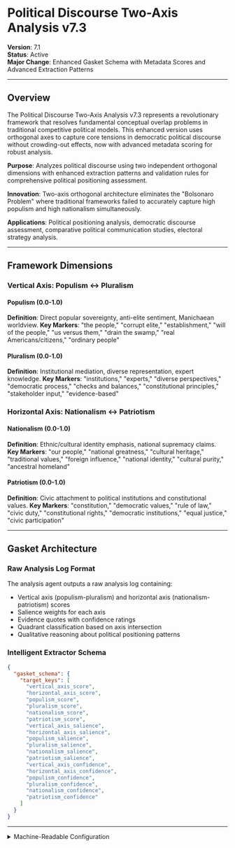 # Political Discourse Two-Axis Analysis v7.3

**Version**: 7.1  
**Status**: Active  
**Major Change**: Enhanced Gasket Schema with Metadata Scores and Advanced Extraction Patterns

---

## Overview

The Political Discourse Two-Axis Analysis v7.3 represents a revolutionary framework that resolves fundamental conceptual overlap problems in traditional competitive political models. This enhanced version uses orthogonal axes to capture core tensions in democratic political discourse without crowding-out effects, now with advanced metadata scoring for robust analysis.

**Purpose**: Analyzes political discourse using two independent orthogonal dimensions with enhanced extraction patterns and validation rules for comprehensive political positioning assessment.

**Innovation**: Two-axis orthogonal architecture eliminates the "Bolsonaro Problem" where traditional frameworks failed to accurately capture high populism and high nationalism simultaneously.

**Applications**: Political positioning analysis, democratic discourse assessment, comparative political communication studies, electoral strategy analysis.

---

## Framework Dimensions

### **Vertical Axis: Populism ↔ Pluralism**

#### Populism (0.0-1.0)
**Definition**: Direct popular sovereignty, anti-elite sentiment, Manichaean worldview.
**Key Markers**: "the people," "corrupt elite," "establishment," "will of the people," "us versus them," "drain the swamp," "real Americans/citizens," "ordinary people"

#### Pluralism (0.0-1.0)
**Definition**: Institutional mediation, diverse representation, expert knowledge.
**Key Markers**: "institutions," "experts," "diverse perspectives," "democratic process," "checks and balances," "constitutional principles," "stakeholder input," "evidence-based"

### **Horizontal Axis: Nationalism ↔ Patriotism**

#### Nationalism (0.0-1.0)
**Definition**: Ethnic/cultural identity emphasis, national supremacy claims.
**Key Markers**: "our people," "national greatness," "cultural heritage," "traditional values," "foreign influence," "national identity," "cultural purity," "ancestral homeland"

#### Patriotism (0.0-1.0)
**Definition**: Civic attachment to political institutions and constitutional values.
**Key Markers**: "constitution," "democratic values," "rule of law," "civic duty," "constitutional rights," "democratic institutions," "equal justice," "civic participation"

---

## Gasket Architecture

### Raw Analysis Log Format
The analysis agent outputs a raw analysis log containing:
- Vertical axis (populism-pluralism) and horizontal axis (nationalism-patriotism) scores
- Salience weights for each axis
- Evidence quotes with confidence ratings
- Quadrant classification based on axis intersection
- Qualitative reasoning about political positioning patterns

### Intelligent Extractor Schema
```json
{
  "gasket_schema": {
    "target_keys": [
      "vertical_axis_score",
      "horizontal_axis_score",
      "populism_score",
      "pluralism_score", 
      "nationalism_score",
      "patriotism_score",
      "vertical_axis_salience",
      "horizontal_axis_salience",
      "populism_salience",
      "pluralism_salience",
      "nationalism_salience", 
      "patriotism_salience",
      "vertical_axis_confidence",
      "horizontal_axis_confidence",
      "populism_confidence",
      "pluralism_confidence",
      "nationalism_confidence",
      "patriotism_confidence"
    ]
  }
}
```

---

<details><summary>Machine-Readable Configuration</summary>

```json
{
  "name": "political_discourse_two_axis_v7_1",
  "version": "v7.3",
  "display_name": "Political Discourse Two-Axis Analysis v7.3",
  "analysis_variants": {
    "default": {
      "description": "Sequential two-axis political discourse analysis with chain-of-thought methodology",
      "analysis_prompt": "You are an expert analyst specializing in political discourse analysis and democratic communication patterns across diverse contexts. Analyze this text through focused sequential steps, examining each political axis independently before integration.\n\nSTEP 1 - VERTICAL AXIS ANALYSIS (POPULISM ↔ PLURALISM)\nFocus ONLY on vertical axis patterns (ignore horizontal axis for now):\n- Look for populism patterns: direct popular sovereignty ('the people,' 'will of the people,' 'people's voice'), anti-elite sentiment ('corrupt elite,' 'establishment,' 'out of touch elites'), Manichaean worldview ('us versus them,' 'good versus evil,' 'pure people versus corrupt elite') - Note: These are semantic concepts, look for direct popular sovereignty and anti-elite sentiment, not just these exact phrases\n- Look for pluralism patterns: institutional mediation ('institutions,' 'democratic processes,' 'constitutional framework'), diverse representation ('experts,' 'diverse perspectives,' 'multiple viewpoints'), knowledge-based governance ('evidence-based,' 'expert knowledge,' 'careful deliberation') - Note: These are semantic concepts, look for institutional mediation and expert-based governance, not just these exact terms\n- Score populism dimension (0.0-1.0) with specific textual evidence\n- Score pluralism dimension (0.0-1.0) with specific textual evidence\n- Assess salience (0.0-1.0): How central are vertical axis appeals to the overall message?\n- State confidence (0.0-1.0): How certain are you in this assessment?\nShow your analytical work and evidence before proceeding.\n\nSTEP 2 - HORIZONTAL AXIS ANALYSIS (NATIONALISM ↔ PATRIOTISM)\nNow focus ONLY on horizontal axis patterns:\n- Look for nationalism patterns: ethnic/cultural identity ('our people,' 'our culture,' 'our heritage'), national supremacy ('national greatness,' 'superior nation,' 'dominant culture'), cultural emphasis ('cultural heritage,' 'traditional values,' 'authentic identity') - Note: These are semantic concepts, look for ethnic/cultural identity emphasis and national supremacy claims, not just these exact expressions\n- Look for patriotism patterns: civic attachment ('constitution,' 'democratic institutions,' 'rule of law'), constitutional values ('democratic values,' 'constitutional principles,' 'civic responsibility'), institutional loyalty ('respect for institutions,' 'democratic norms,' 'constitutional order') - Note: These are semantic concepts, look for civic attachment to political institutions and constitutional values, not just these exact principles\n- Score nationalism dimension (0.0-1.0) with specific textual evidence\n- Score patriotism dimension (0.0-1.0) with specific textual evidence\n- Assess salience (0.0-1.0): How central are horizontal axis appeals to the message?\n- State confidence (0.0-1.0): How certain are you in this assessment?\nShow your analytical work and evidence before proceeding.\n\nFINAL STEP - INTEGRATION AND VALIDATION\nReview your step-by-step analysis:\n- Check for scoring consistency across both political axes\n- Validate that evidence quality meets academic standards\n- Assess political positioning patterns and orthogonal axis dynamics\n- Confirm confidence levels are appropriately calibrated\n- Map overall political discourse profile with quadrant classification\n- Apply pattern classifications based on axis combinations\n\nProvide your final structured analysis following this format:\n\n**POLITICAL DISCOURSE ASSESSMENT**\n\n**Vertical Axis**: Populism [score]/Pluralism [score] (salience: [score], confidence: [score])\n**Horizontal Axis**: Nationalism [score]/Patriotism [score] (salience: [score], confidence: [score])\n\n**Calculated Metrics**:\n- Political Positioning: [quadrant classification]\n- Democratic Authority Profile: [populist/pluralist orientation]\n- National Identity Profile: [nationalist/patriotic orientation]\n\n**Key Insights**: [Summary of political positioning, axis dynamics, and approach to political legitimacy and identity]"
    }
  },
  "dimension_groups": {
    "vertical_axis": ["populism", "pluralism"],
    "horizontal_axis": ["nationalism", "patriotism"]
  },
  "calculation_spec": {
    "vertical_axis_score": "(populism_score - pluralism_score + 1) / 2",
    "horizontal_axis_score": "(nationalism_score - patriotism_score + 1) / 2",
    "political_discourse_index": "sqrt(vertical_axis_score^2 + horizontal_axis_score^2) / sqrt(2)"
  },
  "reliability_rubric": {
    "cronbachs_alpha": {
      "excellent": [0.80, 1.0],
      "good": [0.70, 0.79],
      "acceptable": [0.60, 0.69],
      "poor": [0.0, 0.59]
    },
    "notes": "Defines quality thresholds for framework reliability. The Synthesis Agent uses this for automated fit assessment."
  },
  "gasket_schema": {
    "version": "7.1",
    "extraction_method": "intelligent_extractor",
    "target_keys": [
      "vertical_axis_score",
      "horizontal_axis_score",
      "populism_score",
      "pluralism_score",
      "nationalism_score",
      "patriotism_score",
      "vertical_axis_salience",
      "horizontal_axis_salience",
      "populism_salience",
      "pluralism_salience",
      "nationalism_salience",
      "patriotism_salience",
      "vertical_axis_confidence",
      "horizontal_axis_confidence",
      "populism_confidence",
      "pluralism_confidence",
      "nationalism_confidence",
      "patriotism_confidence"
    ],
    "extraction_patterns": {
      "vertical_axis_score": ["vertical.{0,20}axis.{0,20}score", "vertical.{0,20}axis.{0,20}rating", "vertical\\s*axis\\s*:\\s*[0-9]"],
      "horizontal_axis_score": ["horizontal.{0,20}axis.{0,20}score", "horizontal.{0,20}axis.{0,20}rating", "horizontal\\s*axis\\s*:\\s*[0-9]"],
      "populism_score": ["populism.{0,20}score", "populism.{0,20}rating", "populism\\s*:\\s*[0-9]"],
      "pluralism_score": ["pluralism.{0,20}score", "pluralism.{0,20}rating", "pluralism\\s*:\\s*[0-9]"],
      "nationalism_score": ["nationalism.{0,20}score", "nationalism.{0,20}rating", "nationalism\\s*:\\s*[0-9]"],
      "patriotism_score": ["patriotism.{0,20}score", "patriotism.{0,20}rating", "patriotism\\s*:\\s*[0-9]"],
      "vertical_axis_salience": ["vertical.{0,20}axis.{0,20}salience", "vertical.{0,20}axis.{0,20}importance", "populism.{0,20}pluralism.{0,20}centrality"],
      "horizontal_axis_salience": ["horizontal.{0,20}axis.{0,20}salience", "horizontal.{0,20}axis.{0,20}importance", "nationalism.{0,20}patriotism.{0,20}centrality"],
      "populism_salience": ["populism.{0,20}salience", "populism.{0,20}importance", "populism.{0,20}centrality"],
      "pluralism_salience": ["pluralism.{0,20}salience", "pluralism.{0,20}importance", "pluralism.{0,20}centrality"],
      "nationalism_salience": ["nationalism.{0,20}salience", "nationalism.{0,20}importance", "nationalism.{0,20}centrality"],
      "patriotism_salience": ["patriotism.{0,20}salience", "patriotism.{0,20}importance", "patriotism.{0,20}centrality"],
      "vertical_axis_confidence": ["vertical.{0,20}axis.{0,20}confidence", "vertical.{0,20}axis.{0,20}certainty", "populism.{0,20}pluralism.{0,20}sure"],
      "horizontal_axis_confidence": ["horizontal.{0,20}axis.{0,20}confidence", "horizontal.{0,20}axis.{0,20}certainty", "nationalism.{0,20}patriotism.{0,20}sure"],
      "populism_confidence": ["populism.{0,20}confidence", "populism.{0,20}certainty", "populism.{0,20}sure"],
      "pluralism_confidence": ["pluralism.{0,20}confidence", "pluralism.{0,20}certainty", "pluralism.{0,20}sure"],
      "nationalism_confidence": ["nationalism.{0,20}confidence", "nationalism.{0,20}certainty", "nationalism.{0,20}sure"],
      "patriotism_confidence": ["patriotism.{0,20}confidence", "patriotism.{0,20}certainty", "patriotism.{0,20}sure"]
    },
    "validation_rules": {
      "required_fields": [
        "vertical_axis_score", "horizontal_axis_score", "populism_score", "pluralism_score", "nationalism_score", "patriotism_score"
      ],
      "score_ranges": {"min": 0.0, "max": 1.0},
      "metadata_ranges": {
        "salience": {"min": 0.0, "max": 1.0},
        "confidence": {"min": 0.0, "max": 1.0}
      },
      "fallback_strategy": "use_default_values"
    }
  }
}
```

</details>